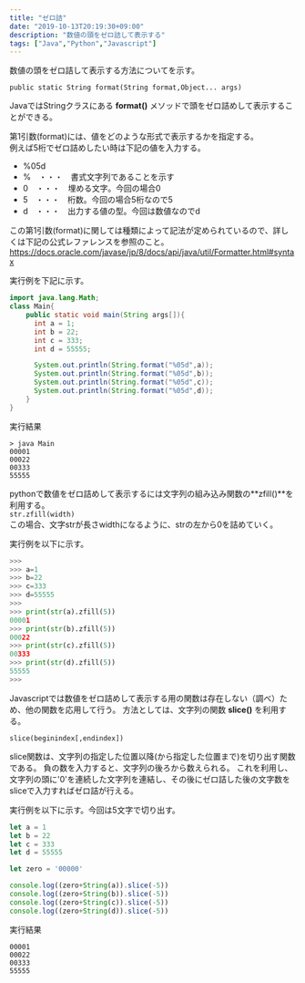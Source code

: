 ```yaml
---
title: "ゼロ詰"
date: "2019-10-13T20:19:30+09:00"
description: "数値の頭をゼロ詰して表示する"
tags: ["Java","Python","Javascript"]
---
```


数値の頭をゼロ詰して表示する方法についてを示す。

<div class="note_content_by_programming_language" id="note_content_Java">

`public static String format(String format,Object... args)`

JavaではStringクラスにある **format()** メソッドで頭をゼロ詰めして表示することができる。  

第1引数(format)には、値をどのような形式で表示するかを指定する。  
例えば5桁でゼロ詰めしたい時は下記の値を入力する。

- %05d
 - %　・・・　書式文字列であることを示す
 - 0　・・・　埋める文字。今回の場合0
 - 5　・・・　桁数。今回の場合5桁なので5
 - d　・・・　出力する値の型。今回は数値なのでd
  
この第1引数(format)に関しては種類によって記法が定められているので、詳しくは下記の公式レファレンスを参照のこと。  
https://docs.oracle.com/javase/jp/8/docs/api/java/util/Formatter.html#syntax  


実行例を下記に示す。  

```java
import java.lang.Math;
class Main{
    public static void main(String args[]){
      int a = 1;
      int b = 22;
      int c = 333;
      int d = 55555;

      System.out.println(String.format("%05d",a));
      System.out.println(String.format("%05d",b));
      System.out.println(String.format("%05d",c));
      System.out.println(String.format("%05d",d));
    }
}
```

実行結果

```
> java Main
00001
00022
00333
55555
```

</div>
<div class="note_content_by_programming_language" id="note_content_Python">

pythonで数値をゼロ詰めして表示するには文字列の組み込み関数の**zfill()**を利用する。  
`str.zfill(width)`  
この場合、文字strが長さwidthになるように、strの左から0を詰めていく。

実行例を以下に示す。

```python
>>> 
>>> a=1
>>> b=22
>>> c=333
>>> d=55555
>>> 
>>> print(str(a).zfill(5))
00001
>>> print(str(b).zfill(5)) 
00022
>>> print(str(c).zfill(5)) 
00333
>>> print(str(d).zfill(5)) 
55555
>>>
```

</div>
<div class="note_content_by_programming_language" id="note_content_Javascript">

Javascriptでは数値をゼロ詰めして表示する用の関数は存在しない（調べ）ため、他の関数を応用して行う。
方法としては、文字列の関数 **slice()** を利用する。

```
slice(beginindex[,endindex])
```

slice関数は、文字列の指定した位置以降(から指定した位置まで)を切り出す関数である。
負の数を入力すると、文字列の後ろから数えられる。
これを利用し、文字列の頭に'0'を連続した文字列を連結し、その後にゼロ詰した後の文字数をsliceで入力すればゼロ詰が行える。

実行例を以下に示す。今回は5文字で切り出す。

```javascript
let a = 1
let b = 22
let c = 333
let d = 55555

let zero = '00000'

console.log((zero+String(a)).slice(-5))
console.log((zero+String(b)).slice(-5))
console.log((zero+String(c)).slice(-5))
console.log((zero+String(d)).slice(-5))
```

実行結果

```
00001
00022
00333
55555
```

</div>

